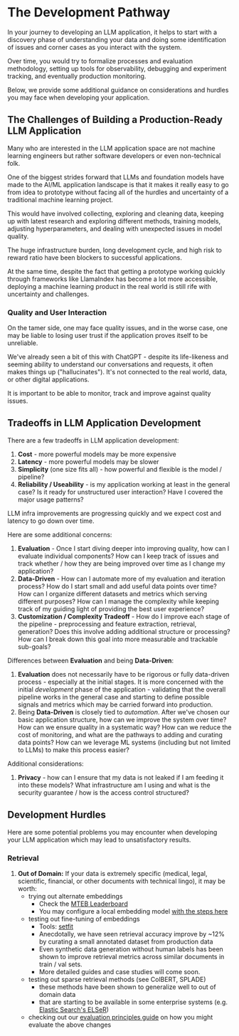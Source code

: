 
# The Development Pathway

In your journey to developing an LLM application, it helps to start with a discovery phase of understanding your data and doing some identification of issues and corner cases as you interact with the system. 

Over time, you would try to formalize processes and evaluation methodology, setting up tools for observability, debugging and experiment tracking, and eventually production monitoring.

Below, we provide some additional guidance on considerations and hurdles you may face when developing your application.

## The Challenges of Building a Production-Ready LLM Application
Many who are interested in the LLM application space are not machine learning engineers but rather software developers or  even non-technical folk. 

One of the biggest strides forward that LLMs and foundation models have made to the AI/ML application landscape is that it makes it really easy to go from idea to prototype without facing all of the hurdles and uncertainty of a traditional machine learning project.

This would have involved collecting, exploring and cleaning data, keeping up with latest research and exploring different methods, training models, adjusting hyperparameters, and dealing with unexpected issues in model quality. 

The huge infrastructure burden, long development cycle, and high risk to reward ratio have been blockers to successful applications.

At the same time, despite the fact that getting a prototype working quickly through frameworks like LlamaIndex has become a lot more accessible, deploying a machine learning product in the real world is still rife with uncertainty and challenges.

### Quality and User Interaction
On the tamer side, one may face quality issues, and in the worse case, one may be liable to losing user trust if the application proves itself to be unreliable. 

We've already seen a bit of this with ChatGPT - despite its life-likeness and seeming ability to understand our conversations and requests, it often makes things up ("hallucinates"). It's not connected to the real world, data, or other digital applications.

It is important to be able to monitor, track and improve against quality issues.

## Tradeoffs in LLM Application Development
There are a few tradeoffs in LLM application development:
1. **Cost** - more powerful models may be more expensive
2. **Latency** - more powerful models may be slower
3. **Simplicity** (one size fits all) - how powerful and flexible is the model / pipeline?
4. **Reliability / Useability** - is my application working at least in the general case? Is it ready for unstructured user interaction? Have I covered the major usage patterns?

LLM infra improvements are progressing quickly and we expect cost and latency to go down over time.
  
Here are some additional concerns:
1. **Evaluation** - Once I start diving deeper into improving quality, how can I evaluate individual components? How can I keep track of issues and track whether / how they are being improved over time as I change my application?
2. **Data-Driven** - How can I automate more of my evaluation and iteration process? How do I start small and add useful data points over time? How can I organize different datasets and metrics which serving different purposes? How can I manage the complexity while keeping track of my guiding light of providing the best user experience? 
3. **Customization / Complexity Tradeoff** - How do I improve each stage of the pipeline - preprocessing and feature extraction, retrieval, generation? Does this involve adding additional structure or processing? How can I break down this goal into more measurable and trackable sub-goals?

Differences between **Evaluation** and being **Data-Driven**:
1. **Evaluation** does not necessarily have to be rigorous or fully data-driven process - especially at the initial stages. It is more concerned with the initial *development* phase of the application - validating that the overall pipeline works in the general case and starting to define possible signals and metrics which may be carried forward into production.
2. Being **Data-Driven** is closely tied to *automation*. After we've chosen our basic application structure, how can we improve the system over time? How can we ensure quality in a systematic way? How can we reduce the cost of monitoring, and what are the pathways to adding and curating data points? How can we leverage ML systems (including but not limited to LLMs) to make this process easier?

Additional considerations:
1. **Privacy** - how can I ensure that my data is not leaked if I am feeding it into these models? What infrastructure am I using and what is the security guarantee / how is the access control structured?

## Development Hurdles

Here are some potential problems you may encounter when developing your LLM application which may lead to unsatisfactory results.

### Retrieval

1. **Out of Domain:**
If your data is extremely specific (medical, legal, scientific, financial, or other documents with technical lingo), it may be worth:
    - trying out alternate embeddings 
      - Check the [MTEB Leaderboard](https://huggingface.co/spaces/mteb/leaderboard)
      - You may configure a local embedding model [with the steps here](local-embedding-models)
    - testing out fine-tuning of embeddings
        - Tools: [setfit](https://github.com/huggingface/setfit)
        - Anecdotally, we have seen retrieval accuracy improve by ~12% by curating a small annotated dataset from production data
        - Even synthetic data generation without human labels has been shown to improve retrieval metrics across similar documents in train / val sets.
        - More detailed guides and case studies will come soon.
    - testing out sparse retrieval methods (see ColBERT, SPLADE)
        - these methods have been shown to generalize well to out of domain data
        - that are starting to be available in some enterprise systems (e.g. [Elastic Search's ELSeR](https://www.elastic.co/guide/en/machine-learning/current/ml-nlp-elser.html))
    - checking out our [evaluation principles guide](Evaluation) on how you might evaluate the above changes 
